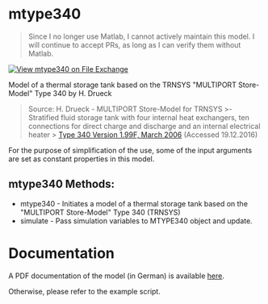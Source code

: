 # mtype340

>Since I no longer use Matlab, I cannot actively maintain this model.
>I will continue to accept PRs, as long as I can verify them without Matlab.

[![View mtype340 on File Exchange](https://www.mathworks.com/matlabcentral/images/matlab-file-exchange.svg)](https://ch.mathworks.com/matlabcentral/fileexchange/60822-mtype340)

Model of a thermal storage tank based on the TRNSYS "MULTIPORT Store-Model" Type 340 by H. Drueck

> Source: H. Drueck - MULTIPORT Store-Model for TRNSYS
       >- Stratified fluid storage tank with four internal heat exchangers, ten connections for direct charge and discharge and an internal electrical heater
       >  [Type 340 Version 1.99F, March 2006](https://www.trnsys.de/static/788c19e80e1b4e690b35e44b05c8b164/ts_type_340_de.pdf) (Accessed 19.12.2016)

For the purpose of simplification of the use, some of the input arguments are set as constant properties in this model.

## mtype340 Methods:

  * mtype340 - Initiates a model of a thermal storage tank based on the "MULTIPORT Store-Model" Type 340 (TRNSYS)
  * simulate - Pass simulation variables to MTYPE340 object and update.

# Documentation
A PDF documentation of the model (in German) is available [here](https://github.com/MrcJkb/mtype340/blob/master/Dokumentation%20MATLAB-MultiPortStoreModel.pdf).

Otherwise, please refer to the example script.
